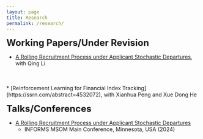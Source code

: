 ```yaml
---
layout: page
title: Research
permalink: /research/
---
```


**<font size=5>Working Papers/Under Revision</font>**

* [A Rolling Recruitment Process under Applicant Stochastic Departures](https://ssrn.com/abstract=4787415), with Qing Li
<br />
<br />
* [Reinforcement Learning for Financial Index Tracking](https://ssrn.com/abstract=4532072), with Xianhua Peng and Xue Dong He

**<font size=5>Talks/Conferences</font>**

* [A Rolling Recruitment Process under Applicant Stochastic Departures](https://ssrn.com/abstract=4787415)
  * INFORMS MSOM Main Conference, Minnesota, USA (2024)
<br />
<br />